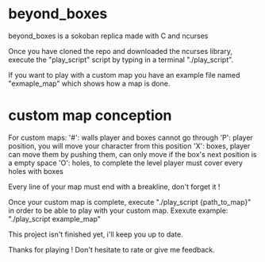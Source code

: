 # beyond_boxes
beyond_boxes is a sokoban replica made with C and ncurses

Once you have cloned the repo and downloaded the ncurses library, execute the "play_script" script by typing in a terminal "./play_script".

If you want to play with a custom map you have an example file named "exmaple_map" which shows how a map is done.

# custom map conception

For custom maps:
    '#': walls player and boxes cannot go through
    'P': player position, you will move your character from this position
    'X': boxes, player can move them by pushing them, can only move if the box's next position is a empty space
    'O': holes, to complete the level player must cover every holes with boxes

Every line of your map must end with a breakline, don't forget it !

Once your custom map is complete, execute "./play_script {path_to_map}" in order to be able to play with your custom map.
Exexute example: "./play_script example_map"

This project isn't finished yet, i'll keep you up to date.

Thanks for playing ! Don't hesitate to rate or give me feedback.
